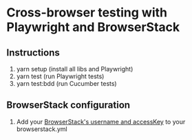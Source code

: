 # Cross-browser testing with Playwright and BrowserStack

## Instructions
1. yarn setup (install all libs and Playwright)
2. yarn test (run Playwright tests)
4. yarn test:bdd (run Cucumber tests)

## BrowserStack configuration
1. Add your [BrowserStack's username and accessKey](https://www.browserstack.com/accounts/profile/details) to your browserstack.yml
